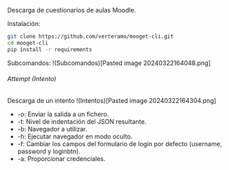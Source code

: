 Descarga de cuestionarios de aulas Moodle.

Instalación:
```sh
git clone https://github.com/verteramo/mooget-cli.git
cd mooget-cli
pip install -r requirements
```

Subcomandos:
!(Subcomandos)[Pasted image 20240322164048.png]
###### Attempt (Intento)
Descarga de un intento
!(Intentos)[Pasted image 20240322164304.png]
- -o: Enviar la salida a un fichero.
- -t: Nivel de indentación del JSON resultante.
- -b: Navegador a utilizar.
- -h: Ejecutar navegador en modo oculto.
- -f: Cambiar los campos del formulario de login por defecto (username, password y loginbtn).
- -a: Proporcionar credenciales.

